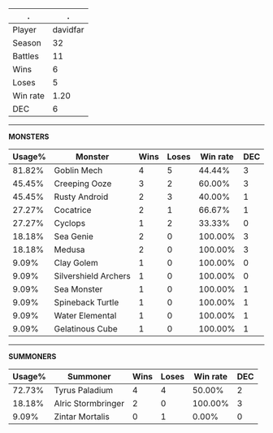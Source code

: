 .|.
|-|-
Player|davidfar
Season|32
Battles|11
Wins|6
Loses|5
Win rate|1.20
DEC|6

---
**MONSTERS**

Usage%|Monster|Wins|Loses|Win rate|DEC|
-|-|-|-|-|-|
81.82%|Goblin Mech|4|5|44.44%|3|
45.45%|Creeping Ooze|3|2|60.00%|3|
45.45%|Rusty Android|2|3|40.00%|1|
27.27%|Cocatrice|2|1|66.67%|1|
27.27%|Cyclops|1|2|33.33%|0|
18.18%|Sea Genie|2|0|100.00%|3|
18.18%|Medusa|2|0|100.00%|3|
9.09%|Clay Golem|1|0|100.00%|0|
9.09%|Silvershield Archers|1|0|100.00%|0|
9.09%|Sea Monster|1|0|100.00%|1|
9.09%|Spineback Turtle|1|0|100.00%|1|
9.09%|Water Elemental|1|0|100.00%|1|
9.09%|Gelatinous Cube|1|0|100.00%|1|

---
**SUMMONERS**

Usage%|Summoner|Wins|Loses|Win rate|DEC|
-|-|-|-|-|-|
72.73%|Tyrus Paladium|4|4|50.00%|2|
18.18%|Alric Stormbringer|2|0|100.00%|3|
9.09%|Zintar Mortalis|0|1|0.00%|0|
